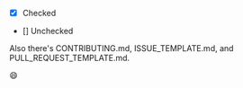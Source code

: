 - [X] Checked
- [] Unchecked
<!--- If you see me then you're editing this lol (put an "X" between of brackets): -->
Also there's CONTRIBUTING.md, ISSUE_TEMPLATE.md, and PULL_REQUEST_TEMPLATE.md.

:smile:
